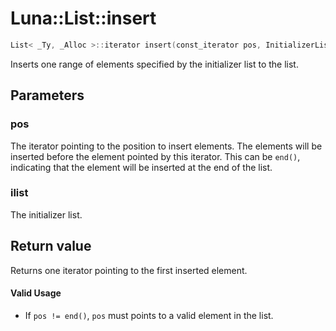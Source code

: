 # Luna::List::insert

```c++
List< _Ty, _Alloc >::iterator insert(const_iterator pos, InitializerList< value_type > ilist)
```

Inserts one range of elements specified by the initializer list to the list. 



## Parameters
### pos
The iterator pointing to the position to insert elements. The elements will be inserted before the element pointed by this iterator. This can be `end()`, indicating that the element will be inserted at the end of the list. 

### ilist
The initializer list. 

## Return value
Returns one iterator pointing to the first inserted element. 

#### Valid Usage
* If `pos != end()`, `pos` must points to a valid element in the list. 

